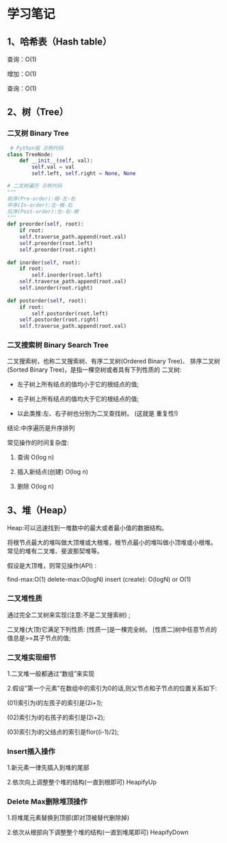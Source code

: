 # 学习笔记

## 1、哈希表（Hash table）

查询：O(1)

增加：O(1)

查询：O(1)



## 2、树（Tree）

### 二叉树 Binary Tree

```Python
 # Python版 示例代码
class TreeNode:
	def __init__(self, val):
		self.val = val
		self.left, self.right = None, None
```



```Python
# 二叉树遍历 示例代码
"""
前序(Pre-order):根-左-右 
中序(In-order):左-根-右 
后序(Post-order):左-右-根
"""
def preorder(self, root):
	if root: 
    self.traverse_path.append(root.val) 
    self.preorder(root.left) 
    self.preorder(root.right)
    
def inorder(self, root):
	if root:
		self.inorder(root.left) 
    self.traverse_path.append(root.val) 
    self.inorder(root.right)
    
def postorder(self, root):
	if root:
		self.postorder(root.left) 
    self.postorder(root.right) 
    self.traverse_path.append(root.val)
```

### 二叉搜索树 Binary Search Tree

二叉搜索树，也称二叉搜索树、有序二叉树(Ordered Binary Tree)、 排序二叉树(Sorted Binary Tree)，是指一棵空树或者具有下列性质的 二叉树:

- 左子树上所有结点的值均小于它的根结点的值; 

- 右子树上所有结点的值均大于它的根结点的值;
-  以此类推:左、右子树也分别为二叉查找树。 (这就是 重复性!) 

结论:中序遍历是升序排列 

常见操作的时间复杂度:

1. 查询 O(log n)

2. 插入新结点(创建) O(log n)

3. 删除 O(log n)

   

## 3、堆（Heap）

Heap:可以迅速找到一堆数中的最大或者最小值的数据结构。

将根节点最大的堆叫做大顶堆或大根堆，根节点最小的堆叫做小顶堆或小根堆。
常见的堆有二叉堆、斐波那契堆等。

假设是大顶堆，则常见操作(API) :

find-max:O(1)
delete-max:O(logN)
insert (create): O(logN) or O(1)

### 二叉堆性质

通过完全二叉树来实现(注意:不是二叉搜索树) ;

二叉堆(大顶)它满足下列性质:
[性质一]是一棵完全树。
[性质二]树中任意节点的值总是>=其子节点的值;

### 二叉堆实现细节

1.二叉堆一般都通过“数组”来实现

2.假设"第一个元素"在数组中的索引为0的话,则父节点和子节点的位置关系如下:

(01)索引为i的左孩子的索引是(2*i+1);*

(02)索引为i的右孩子的索引是(2i+2);

(03)索引为i的父结点的索引是flor((i-1)/2);

### Insert插入操作

1.新元素一律先插入到堆的尾部

2.依次向上调整整个堆的结构(一直到根即可)   HeapifyUp

### Delete Max删除堆顶操作

1.将堆尾元素替换到顶部(即对顶被替代删除掉)

2.依次从根部向下调整整个堆的结构(一直到堆尾即可)   HeapifyDown